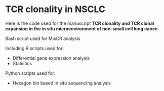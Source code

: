 # TCR clonality in NSCLC

Here is the code used for the manuscript **TCR clonality and TCR clonal expansion in the in situ microenvironment of non-small cell lung cance**.

Bash script used for MixCR analysis

Including R scripts used for:
* Differential gene expression analysis
* Statistics

Python scripts used for:
* Hexagon bin based in situ sequencing analysis

